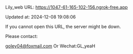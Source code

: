 Lily_web URL: https://1047-61-165-102-156.ngrok-free.app

Updated at: 2024-12-08 19:08:06

If you cannot open this URL, the server might be down.

Please contact: 

goley04@foxmail.com Or Wechat:GL_yeaH